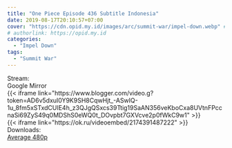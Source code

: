 ```yaml
---
title: "One Piece Episode 436 Subtitle Indonesia"
date: 2019-08-17T20:10:57+07:00
cover: "https://cdn.opid.my.id/images/arc/summit-war/impel-down.webp" # Optional, cover
# authorlink: https://opid.my.id
categories:
  - "Impel Down"
tags:
  - "Summit War"
---
```

<div class="ui menu violet borderless inverted">
  <div class="header item active">
        Stream:
    </div>
  <a class="active item" data-tab="google">
    <i class="google drive icon"></i> Google
  </a>
  <a class="item nounderline" data-tab="mirror">
    <i class="odnoklassniki icon"></i> Mirror
  </a>
</div>
<div class="ui bottom attached tab segment active" style="border:0 !important;" data-tab="google">
{{< iframe link="https://www.blogger.com/video.g?token=AD6v5dxuI0Y9K9SH8CqwHjt_-ASwIQ-1u_8fm5xSTxdCUIE4h_z3QJgQSxcs39Ttig19SaAN356veKboCxa8UVtnFPccnaSi69ZyS49q0MDShS0eWQ0t_DOvpbt7GXVcve2p0fWkC9w1" >}}
</div>
<div class="ui bottom attached tab segment" style="border:0 !important;" data-tab="mirror">
{{< iframe link="https://ok.ru/videoembed/2174391487222" >}}
</div>
<div class="ui menu violet borderless inverted">
  <div class="header item active">
        Downloads:
    </div>
  <a class="item nounderline" href="https://ouo.io/On4c0J" target="_blank" rel="dofollow"><i class="google drive icon"></i>
    Average 480p</a>
</div>